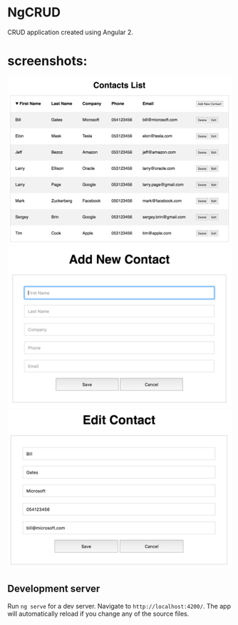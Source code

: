 # NgCRUD

CRUD application created using Angular 2.

# screenshots:
![screenshots](screenshots/1.png)
![screenshots](screenshots/2.png)
![screenshots](screenshots/3.png)

## Development server
Run `ng serve` for a dev server. Navigate to `http://localhost:4200/`. The app will automatically reload if you change any of the source files.